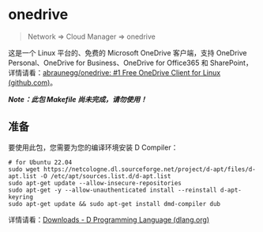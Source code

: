 # onedrive

> Network => Cloud Manager => onedrive

这是一个 Linux 平台的、免费的 Microsoft OneDrive 客户端，支持 OneDrive Personal、OneDrive for Business、OneDrive for Office365 和 SharePoint，详情请看：[abraunegg/onedrive: #1 Free OneDrive Client for Linux (github.com)](https://github.com/abraunegg/onedrive)。

_**Note：此包 Makefile 尚未完成，请勿使用！**_

## 准备

要使用此包，您需要为您的编译环境安装 D Compiler：

```shell
# for Ubuntu 22.04
sudo wget https://netcologne.dl.sourceforge.net/project/d-apt/files/d-apt.list -O /etc/apt/sources.list.d/d-apt.list
sudo apt-get update --allow-insecure-repositories
sudo apt-get -y --allow-unauthenticated install --reinstall d-apt-keyring
sudo apt-get update && sudo apt-get install dmd-compiler dub
```

详情请看：[Downloads - D Programming Language (dlang.org)](https://dlang.org/download.html)